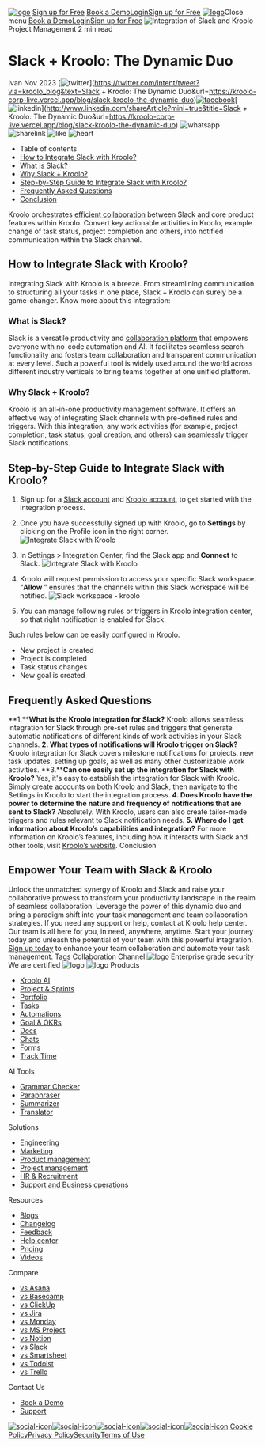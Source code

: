 [![logo](https://kroolo.com/_next/image?url=https%3A%2F%2Fkroolo-corp-live.vercel.app%2F_next%2Fstatic%2Fmedia%2Flogo.068deb1b.webp&w=3840&q=100)](https://kroolo.com/)
[Sign up for Free](https://app.kroolo.com/signin)
[Book a Demo](https://kroolo.com/book-demo)[Login](https://app.kroolo.com/signin)[Sign up for Free](https://app.kroolo.com/signup)
[![logo](https://kroolo.com/_next/image?url=https%3A%2F%2Fkroolo-corp-live.vercel.app%2F_next%2Fstatic%2Fmedia%2Flogo.068deb1b.webp&w=3840&q=100)](https://kroolo.com/)Close menu
[Book a Demo](https://kroolo.com/book-demo)[Login](https://app.kroolo.com/signin)[Sign up for Free](https://app.kroolo.com/signup)
![Integration of Slack and Kroolo](https://kroolo.com/_next/image?url=https%3A%2F%2Fd1x9j2lb4srxrw.cloudfront.net%2Fmedia%2Fhome%2Fpost%2Fimages%2Ffeature%2FThumbnails_sAsfvF7.jpg&w=1920&q=75)
Project Management
2 min read
# Slack + Kroolo: The Dynamic Duo
Ivan
Nov 2023
[![twitter](https://kroolo-corp-live.vercel.app/_next/static/media/twiter.20ff8766.svg)](https://twitter.com/intent/tweet?via=kroolo_blog&text=Slack + Kroolo: The Dynamic Duo&url=https://kroolo-corp-live.vercel.app/blog/slack-kroolo-the-dynamic-duo)[![facebook](https://kroolo-corp-live.vercel.app/_next/static/media/facebook.f72a9de9.svg)](https://www.facebook.com/sharer/sharer.php?u=https://kroolo-corp-live.vercel.app/blog/slack-kroolo-the-dynamic-duo)[![linkedin](https://kroolo-corp-live.vercel.app/_next/static/media/Social-icon.ed8b8bc0.svg)](http://www.linkedin.com/shareArticle?mini=true&title=Slack + Kroolo: The Dynamic Duo&url=https://kroolo-corp-live.vercel.app/blog/slack-kroolo-the-dynamic-duo)
![whatsapp](https://kroolo-corp-live.vercel.app/_next/static/media/whatsapp.80d1726f.svg)
![sharelink](https://kroolo-corp-live.vercel.app/_next/static/media/link-01.fbe029cd.svg)
![like](https://kroolo-corp-live.vercel.app/_next/static/media/heart-rounded.0441a402.svg)
![heart](https://kroolo-corp-live.vercel.app/_next/static/media/thumbs-up.3d56dccc.svg)
  * Table of contents
  * [How to Integrate Slack with Kroolo?](https://kroolo.com/blog/slack-kroolo-the-dynamic-duo#contentid-1)
  * [What is Slack?](https://kroolo.com/blog/slack-kroolo-the-dynamic-duo#contenth3-1)
  * [Why Slack + Kroolo?](https://kroolo.com/blog/slack-kroolo-the-dynamic-duo#contenth3-2)
  * [Step-by-Step Guide to Integrate Slack with Kroolo?](https://kroolo.com/blog/slack-kroolo-the-dynamic-duo#contentid-2)
  * [Frequently Asked Questions](https://kroolo.com/blog/slack-kroolo-the-dynamic-duo#contentid-3)
  * [Conclusion](https://kroolo.com/blog/slack-kroolo-the-dynamic-duo#conclusion)


Kroolo orchestrates [efficient collaboration](https://kroolo.com/blog/teamwork-triumphs-taking-a-closer-look-at-the-benefits-of-workplace-collaboration) between Slack and core product features within Kroolo. Convert key actionable activities in Kroolo, example change of task status, project completion and others, into notified communication within the Slack channel.
## **How to Integrate Slack with Kroolo?**
Integrating Slack with Kroolo is a breeze. From streamlining communication to structuring all your tasks in one place, Slack + Kroolo can surely be a game-changer. Know more about this integration:
### **What is Slack?**
Slack is a versatile productivity and [collaboration platform](https://kroolo.com/blog/9-online-tools-for-team-collaboration-to-try) that empowers everyone with no-code automation and AI. It facilitates seamless search functionality and fosters team collaboration and transparent communication at every level. Such a powerful tool is widely used around the world across different industry verticals to bring teams together at one unified platform.
### **Why Slack + Kroolo?**
Kroolo is an all-in-one productivity management software. It offers an effective way of integrating Slack channels with pre-defined rules and triggers. With this integration, any work activities (for example, project completion, task status, goal creation, and others) can seamlessly trigger Slack notifications.
## **Step-by-Step Guide to Integrate Slack with Kroolo?**
  1. Sign up for a [Slack account](https://slack.com/intl/en-in/) and [Kroolo account](https://kroolo.com), to get started with the integration process. 
  2. Once you have successfully signed up with Kroolo, go to **Settings** by clicking on the Profile icon in the right corner. ![Integrate Slack with Kroolo ](https://d1x9j2lb4srxrw.cloudfront.net/media/uploads/2023/11/20/sidebar.png)
  3. In Settings > Integration Center, find the Slack app and **Connect** to Slack.  ![Integrate Slack with Kroolo ](https://d1x9j2lb4srxrw.cloudfront.net/media/uploads/2023/11/20/features-section.png)
  4. Kroolo will request permission to access your specific Slack workspace. “**Allow** ” ensures that the channels within this Slack workspace will be notified. ![Slack workspace - kroolo](https://d1x9j2lb4srxrw.cloudfront.net/media/uploads/2023/11/20/features-section12345678_iNzvd8g.png)


  1. You can manage following rules or triggers in Kroolo integration center, so that right notification is enabled for Slack. 


Such rules below can be easily configured in Kroolo.
  * New project is created
  * Project is completed
  * Task status changes
  * New goal is created


## **Frequently Asked Questions**
**1.****What is the Kroolo integration for Slack?**
Kroolo allows seamless integration for Slack through pre-set rules and triggers that generate automatic notifications of different kinds of work activities in your Slack channels.
**2. What types of notifications will Kroolo trigger on Slack?**
Kroolo integration for Slack covers milestone notifications for projects, new task updates, setting up goals, as well as many other customizable work activities.
**3.****Can one easily set up the integration for Slack with Kroolo?**
Yes, it's easy to establish the integration for Slack with Kroolo. Simply create accounts on both Kroolo and Slack, then navigate to the Settings in Kroolo to start the integration process.
**4. Does Kroolo have the power to determine the nature and frequency of notifications that are sent to Slack?**
Absolutely. With Kroolo, users can also create tailor-made triggers and rules relevant to Slack notification needs.
**5. Where do I get information about Kroolo’s capabilities and integration?**
For more information on Kroolo’s features, including how it interacts with Slack and other tools, visit [Kroolo’s website](https://kroolo.com/). 
Conclusion
## Empower Your Team with Slack & Kroolo 
Unlock the unmatched synergy of Kroolo and Slack and raise your collaborative prowess to transform your productivity landscape in the realm of seamless collaboration. Leverage the power of this dynamic duo and bring a paradigm shift into your task management and team collaboration strategies. 
If you need any support or help, contact at Kroolo help center. Our team is all here for you, in need, anywhere, anytime. 
Start your journey today and unleash the potential of your team with this powerful integration. 
[Sign up today](https://app.kroolo.com/signup) to enhance your team collaboration and automate your task management. 
Tags
Collaboration
Channel
[![logo](https://kroolo.com/_next/image?url=https%3A%2F%2Fkroolo-corp-live.vercel.app%2F_next%2Fstatic%2Fmedia%2Flogo.068deb1b.webp&w=3840&q=100)](https://kroolo.com/)
Enterprise grade security
We are certified
![logo](https://kroolo.com/_next/image?url=https%3A%2F%2Fkroolo-corp-live.vercel.app%2F_next%2Fstatic%2Fmedia%2FAicpaLogo.2ce146a5.png&w=128&q=100)
![logo](https://kroolo.com/_next/image?url=https%3A%2F%2Fkroolo-corp-live.vercel.app%2F_next%2Fstatic%2Fmedia%2FISOlogo.7d3713bf.png&w=128&q=100)
Products
  * [Kroolo AI](https://kroolo.com/features/ai)
  * [Project & Sprints](https://kroolo.com/features/projects)
  * [Portfolio](https://kroolo.com/features/portfolio)
  * [Tasks](https://kroolo.com/features/tasks)
  * [Automations](https://kroolo.com/features/automations)
  * [Goal & OKRs](https://kroolo.com/features/goals)
  * [Docs](https://kroolo.com/features/docs)
  * [Chats](https://kroolo.com/features/chats)
  * [Forms](https://kroolo.com/features/forms)
  * [Track Time](https://kroolo.com/features/track-time)


AI Tools
  * [Grammar Checker](https://kroolo.com/ai-tools/grammar-checker)
  * [Paraphraser](https://kroolo.com/ai-tools/paraphraser)
  * [Summarizer](https://kroolo.com/ai-tools/summarizer)
  * [Translator](https://kroolo.com/ai-tools/translator)


Solutions
  * [Engineering](https://kroolo.com/solutions/engineering)
  * [Marketing](https://kroolo.com/solutions/marketing)
  * [Product management](https://kroolo.com/solutions/product-management)
  * [Project management](https://kroolo.com/solutions/project-management)
  * [HR & Recruitment](https://kroolo.com/solutions/hr-recruitment)
  * [Support and Business operations](https://kroolo.com/solutions/business-operations)


Resources
  * [Blogs](https://kroolo.com/blog)
  * [Changelog](https://kroolo.featurebase.app/changelog)
  * [Feedback](https://kroolo.featurebase.app)
  * [Help center](https://help.kroolo.com/)
  * [Pricing](https://kroolo.com/pricing)
  * [Videos](https://kroolo.com/videos)


Compare
  * [vs Asana](https://kroolo.com/compare/kroolo-vs-asana)
  * [vs Basecamp](https://kroolo.com/compare/kroolo-vs-basecamp)
  * [vs ClickUp](https://kroolo.com/compare/kroolo-vs-clickup)
  * [vs Jira](https://kroolo.com/compare/kroolo-vs-jira)
  * [vs Monday](https://kroolo.com/compare/kroolo-vs-monday)
  * [vs MS Project](https://kroolo.com/compare/kroolo-vs-microsoft-project)
  * [vs Notion](https://kroolo.com/compare/kroolo-vs-notion)
  * [vs Slack](https://kroolo.com/compare/kroolo-vs-slack)
  * [vs Smartsheet](https://kroolo.com/compare/kroolo-vs-smartsheet)
  * [vs Todoist](https://kroolo.com/compare/kroolo-vs-todoist)
  * [vs Trello](https://kroolo.com/compare/kroolo-vs-trello)


Contact Us
  * [Book a Demo](https://kroolo.com/book-demo)
  * [Support](https://kroolo.com/contact-support)


[![social-icon](https://kroolo-corp-live.vercel.app/_next/static/media/linkedin.649b6cf5.svg)](https://www.linkedin.com/company/getkroolo/)[![social-icon](https://kroolo-corp-live.vercel.app/_next/static/media/facebook.4b12489e.svg)](https://www.facebook.com/people/Kroolo/61553808299270/)[![social-icon](https://kroolo-corp-live.vercel.app/_next/static/media/instagram.a0617909.svg)](https://www.instagram.com/getkroolo)[![social-icon](https://kroolo-corp-live.vercel.app/_next/static/media/twitter.8613d45d.svg)](https://www.twitter.com/getkroolo)[![social-icon](https://kroolo-corp-live.vercel.app/_next/static/media/youtube.b846fe90.svg)](https://youtube.com/@getkroolo?si=z2hD5yQsZ7h6jhdw)
[Cookie Policy](https://kroolo.com/legal/cookie-policy)[Privacy Policy](https://kroolo.com/legal/privacy-policy)[Security](https://kroolo.com/legal/security)[Terms of Use](https://kroolo.com/legal/terms-of-use)
